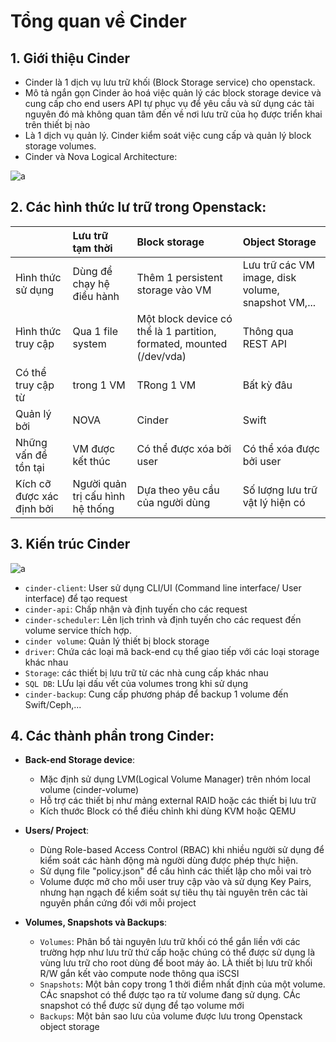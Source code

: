 # Tổng quan về Cinder

## 1. Giới thiệu Cinder

- Cinder là 1 dịch vụ lưu trữ khối (Block Storage service) cho openstack.
- Mô tả ngắn gọn Cinder ảo hoá việc quản lý các block storage device và cung cấp cho end users API tự phục vụ  để yêu cầu và sử dụng các tài nguyên đó mà không quan tâm đến về nơi lưu trữ của họ được triển khai trên thiết bị nào
- Là 1 dịch vụ quản lý. Cinder kiểm soát việc cung cấp và quản lý block storage volumes. 
- Cinder và Nova Logical Architecture:

![a](https://f7-zpcloud.zdn.vn/4287336827421490426/e6c0ea094153990dc042.jpg)

## 2. Các hình thức lư trữ trong Openstack:

| |  Lưu trữ tạm thời |  Block storage  | Object Storage|
| :--------| :---------- | :------------| :----|
| Hình thức sử dụng| Dùng để chạy hệ điều hành | Thêm 1 persistent storage vào VM | Lưu trữ các VM image, disk volume, snapshot VM,...|
| Hình thức truy cập | Qua 1 file system| Một block device có thể là 1 partition, formated, mounted (/dev/vda)| Thông qua REST API|
|Có thể truy cập từ| trong 1 VM | TRong 1 VM | Bất kỳ đâu|
|Quản lý bởi| NOVA | Cinder | Swift|
|Những vấn đề tồn tại | VM được kết thúc| Có thể được xóa bởi user | Có thể xóa được bởi user| 
| Kích cỡ được xác định bởi | Người quản trị cấu hình hệ thống | Dựa theo yêu cầu của người dùng | Số lượng lưu trữ vật lý hiện có|

## 3. Kiến trúc Cinder

![a](https://f7-zpcloud.zdn.vn/8565715011022847081/d5478ede91bb49e510aa.jpg)

- `cinder-client`: User sử dụng CLI/UI (Command line interface/ User interface) để tạo request
- `cinder-api`: Chấp nhận và định tuyến cho các request
- `cinder-scheduler`: Lên lịch trình và định tuyến cho các request đến volume service thích hợp.
- `cinder volume`: Quản lý thiết bị block storage 
- `driver`: Chứa các loại mã back-end cụ thể giao tiếp với các loại storage khác nhau
- `Storage`: các thiết bị lưu trữ từ các nhà cung cấp khác nhau
- `SQL DB`: LƯu lại dấu vết của volumes trong khi sử dụng
- `cinder-backup`: Cung cấp phương pháp để backup 1 volume đến Swift/Ceph,...

## 4. Các thành phần trong Cinder:

- **Back-end Storage device**: 
  - Mặc định sử dụng LVM(Logical Volume Manager) trên nhóm local volume (cinder-volume)
  - Hỗ trợ các thiết bị như mảng external RAID hoặc các thiết bị lưu trữ
  - Kích thước Block có thể điều chỉnh khi dùng KVM hoặc QEMU

- **Users/ Project**:
  - Dùng Role-based Access Control (RBAC) khi nhiều người sử dụng để kiểm soát các hành động mà người dùng được phép thực hiện.
  - Sử dụng file "policy.json" để cấu hình các thiết lập cho mỗi vai trò
  - Volume được mở cho mỗi user truy cập vào và sử dụng Key Pairs, nhưng hạn ngạch để kiểm soát sự tiêu thụ tài nguyên trên các tài nguyên phần cứng đối với mỗi project

- **Volumes, Snapshots và Backups**: 
  - `Volumes`: Phân bổ tài nguyên lưu trữ khối có thể gắn liền với các trường hợp như lưu trữ thứ cấp hoặc chúng có thể được sử dụng là vùng lưu trữ cho root dùng để boot máy ảo. LÀ thiết bị lưu trữ khối R/W gắn kết vào compute node thông qua iSCSI
  - `Snapshots`: Một bản copy trong 1 thời điểm nhất định của một volume. CÁc snapshot có thể được tạo ra từ volume đang sử dụng. CÁc snapshot có thể được sử dụng để tạo volume mới
  - `Backups`: Một bản sao lưu của volume được lưu trong Openstack object storage
  
  